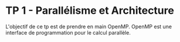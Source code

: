 # TP 1 - Parallélisme et Architecture

L'objectif de ce tp est de prendre en main OpenMP. OpenMP est une interface de programmation pour le calcul parallèle.
